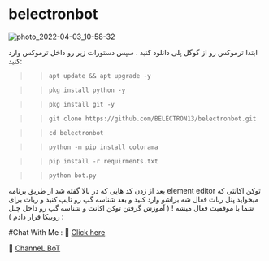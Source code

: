 # belectronbot

![photo_2022-04-03_10-58-32](https://user-images.githubusercontent.com/80569235/161414910-93c85ebb-f790-428a-820b-57f2eaf40965.jpg)


ابتدا ترموکس رو از گوگل پلی دانلود کنید .
سپس دستورات زیر رو داخل ترموکس وارد کنید:

>> `apt update && apt upgrade -y`

>> `pkg install python -y`

>> `pkg install git -y`

>> `git clone https://github.com/BELECTRON13/belectronbot.git`

>> `cd belectronbot`

>> `python -m pip install colorama`

>> `pip install -r requirments.txt`

>> `python bot.py`

بعد از زدن کد هایی که در بالا گفته شد از طریق برنامه element editor توکن اکانتی که میخواید پنل ربات فعال شه براشو وارد کنید و بعد شناسه گپ رو تایپ کنید و ربات برای شما با موفقیت فعال میشه ! ( آموزش گرفتن توکن اکانت و شناسه گپ رو داخل چنل روبیکا قرار دادم ) :

#Chat With Me :
💬 [Click here](https://rubika.ir/seyed_xxx)

🔗 [ChanneL BoT](https://rubika.ir/BoT_BeL) 


